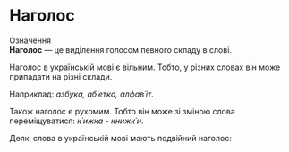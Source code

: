 # Наголос

<div class="eoz-wrap">
<span class="eoz">Означення</span>
<div class="eoz-text">
<b>Наголос</b> — це видiлення голосом певного складу в словi.
</div>
</div>

Наголос в українськiй мовi є вiльним. Тобто, у рiзних словах вiн може припадати на рiзнi склади.

Наприклад: *aзбука, аб´eтка, алфав´iт*.

Також наголос є рухомим. Тобто вiн може зi змiною слова перемiщуватися: *к´ижка - книжк´и*.

Деякi слова в українськiй мовi мають подвiйний наголос:
